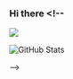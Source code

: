 ### Hi there <!--

<img src="https://telegra.ph/file/dafdbad42eb28f422192d.jpg">







![GitHub Stats](https://github-readme-stats.vercel.app/api?username=heyaaman&&show_icons=true&title_color=ffffff&icon_color=bb2acf&text_color=daf7dc&bg_color=151515)

-->
